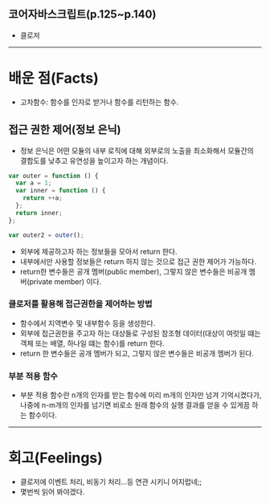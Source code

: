 ## 코어자바스크립트(p.125~p.140)

- 클로저

---

# 배운 점(Facts)

- 고차함수: 함수를 인자로 받거나 함수를 리턴하는 함수.

## 접근 권한 제어(정보 은닉)

- 정보 은닉은 어떤 모듈의 내부 로직에 대해 외부로의 노출을 최소화해서 모듈간의 결합도를 낮추고 유연성을 높이고자 하는 개념이다.

```javascript
var outer = function () {
  var a = 1;
  var inner = function () {
    return ++a;
  };
  return inner;
};

var outer2 = outer();
```

- 외부에 제공하고자 하는 정보들을 모아서 return 한다.
- 내부에서만 사용할 정보들은 return 하지 않는 것으로 접근 권한 제어가 가능하다.
- return한 변수들은 공개 멤버(public member), 그렇지 않은 변수들은 비공개 멤버(private member) 이다.

### 클로저를 활용해 접근권한을 제어하는 방법

- 함수에서 지역변수 및 내부함수 등을 생성한다.
- 외부에 접근권한을 주고자 하는 대상들로 구성된 참조형 데이터(대상이 여럿일 떄는 객체 또는 배열, 하나일 떄는 함수)를 return 한다.
- return 한 변수들은 공개 멤버가 되고, 그렇지 않은 변수들은 비공개 멤버가 된다.

### 부분 적용 함수

- 부분 적용 함수란 n개의 인자를 받는 함수에 미리 m개의 인자만 넘겨 기억시켰다가, 나중에 n-m개의 인자를 넘기면 비로소 원래 함수의 실행 결과를 얻을 수 있게끔 하는 함수이다.

---

# 회고(Feelings)

- 클로저에 이벤트 처리, 비동기 처리...등 연관 시키니 어지럽네;;
- 몇번씩 읽어 봐야겠다.
